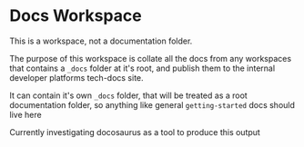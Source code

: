 # Docs Workspace

This is a workspace, not a documentation folder.

The purpose of this workspace is collate all the docs from any workspaces that contains a `_docs` folder at it's root, and publish them to the internal developer platforms tech-docs site.

It can contain it's own `_docs` folder, that will be treated as a root documentation folder, so anything like general `getting-started` docs should live here

Currently investigating docosaurus as a tool to produce this output
